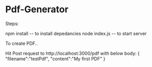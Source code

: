 # Pdf-Generator

Steps:

npm install  -- to install depedancies
node index.js  -- to start server

To create PDF..

Hit Post request to http://localhost:3000/pdf with below body: 
{
    "filename":"testPdf",
    "content":"My first PDF"
}
